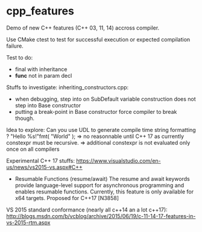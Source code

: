 # cpp_features
Demo of new C++ features (C++ 03, 11, 14) accross compiler.

Use CMake ctest to test for successful execution or expected compilation failure.

Test to do:
- final with inheritance
- __func__ not in param decl

Stuffs to investigate:
inheriting_constructors.cpp:
  - when debugging, step into on SubDefault variable construction does not step into Base constructor
  - putting a break-point in Base constructor force compiler to break though.

Idea to explore:
Can you use UDL to generate compile time string formatting ?
"Hello %s!"fmt( "World" );
=> no reasonnable until C++ 17 as currently constexpr must be recursive.
=> additional constexpr is not evaluated only once on all compilers
  
  
Experimental C++ 17 stuffs:
https://www.visualstudio.com/en-us/news/vs2015-vs.aspx#C++

- Resumable Functions (resume/await) The resume and await keywords provide language-level support for asynchronous programming and enables resumable functions. Currently, this feature is only available for x64 targets. Proposed for C++17 [N3858]

VS 2015 standard conformance (nearly all c++14 an a lot c++17):
http://blogs.msdn.com/b/vcblog/archive/2015/06/19/c-11-14-17-features-in-vs-2015-rtm.aspx
